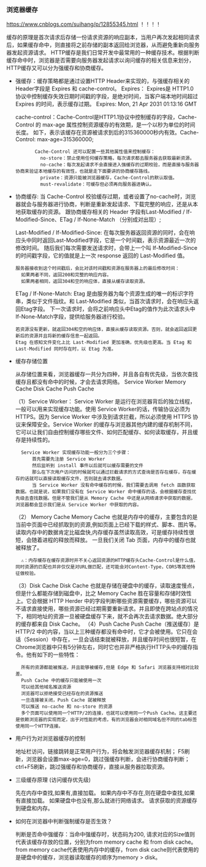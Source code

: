 ### 浏览器缓存

https://www.cnblogs.com/suihang/p/12855345.html  ！！！！

缓存的原理是首次请求后存储一份请求资源的响应副本，当用户再次发起相同请求后，如果缓存命中，则直接将之前存储的副本返回给浏览器，从而避免重新向服务器发起资源请求。
  HTTP缓存是我们日常开发中最常用的一种缓存技术。根据判断缓存命中时，浏览器是否需要向服务器发起请求以询问缓存的相关信息来划分，HTTP缓存又可以分为强缓存和协商缓存。

 - 强缓存：缓存策略都是通过设置HTTP Header来实现的，与强缓存相关的Header字段是 Expires 和 cache-control。
    Expires： Expires是 HTTP1.0 协议中控制缓存失效日期时间戳的字段，是绝对时间，当客户端本地时间超过 Expires 的时间，表示缓存过期。
              Expires: Mon, 21 Apr 2031 01:13:16 GMT

    cache-control：Cache-Control是HTTP1.1协议中控制缓存的字段，Cache-Control 的 max-age 属性控制资源缓存的有效期，是一个以秒为单位的时间长度。
              如下，表示该缓存在资源被请求到后的315360000秒内有效。Cache-Control: max-age=315360000;

              Cache-Control 还可以配置一些其他属性值来控制缓存：
                no-store：禁止使用任何缓存策略，每次请求都去服务器去获取最新资源。
                no-cache：每次发起请求不会直接进入强缓存的过期校验，而是直接与服务器协商来验证本地缓存的有效性，也就是走下面要讲的协商缓存路线。
                private：资源只能被浏览器缓存，Cache-Control的默认取值。
                must-revalidate：可缓存但必须再向服务器进确认。
                
- 协商缓存: 当 Cache-Control 校验缓存过期，或者设置了no-cache时，浏览器就会与服务器进行协商，判断是重新发起请求、下载完整的响应，还是从本地获取缓存的资源。
            跟协商缓存相关的 Header 字段有Last-Modified / If-Modified-Since、ETag / If-None-Match （分别成对出现）;
    
    Last-Modified / If-Modified-Since:
      在每次服务器返回资源的同时，会在响应头中同时返回Last-Modified字段，它是一个时间戳，表示资源最近一次的修改时间。
      随后我们每次需要发送请求时，会带上一个叫 If-Modified-Since 的时间戳字段，它的值就是上一次 response 返回的 Last-Modified 值。
      
      服务器接收到这个时间戳后，会比对该时间戳和资源在服务器上的最后修改时间：
        如果两者不同，返回200和完整的响应内容。
        如果两者相同，返回304和空的响应体，直接从缓存读取资源。
    
    ETag / If-None-Match:
      Etag 是由服务器为每个资源生成的唯一的标识字符串，类似于文件指纹。和 Last-Modified 类似，当首次请求时，会在响应头返回Etag字段。
      下一次请求时，会将之前响应头中Etag的值作为此次请求头中If-None-Match字段，提供给服务器进行校验。

      若资源没有更新，就返回304和空的响应体，直接从缓存读取资源。否则，就会返回返回更新后的资源并且将新的缓存信息一起返回。
      Etag 在感知文件变化上比 Last-Modified 更加准确，优先级也更高。当 Etag 和 Last-Modified 同时存在时，以 Etag 为准。
  
- 缓存存储位置

    从存储位置来看，浏览器缓存一共分为四种，并且各自有优先级，当依次查找缓存且都没有命中的时候，才会去请求网络。
        Service Worker
        Memory Cache
        Disk Cache
        Push Cache

    （1）Service Worker：
        Service Worker 是运行在浏览器背后的独立线程，一般可以用来实现缓存功能。使用 Service Worker的话，传输协议必须为 HTTPS。因为 Service Worker 中涉及到请求拦截，所以必须使用 HTTPS 协议来保障安全。Service Worker 的缓存与浏览器其他内建的缓存机制不同，它可以让我们自由控制缓存哪些文件、如何匹配缓存、如何读取缓存，并且缓存是持续性的。

        Service Worker 实现缓存功能一般分为三个步骤：
            首先需要先注册 Service Worker
            然后监听到 install 事件以后就可以缓存需要的文件
            那么在下次用户访问的时候就可以通过拦截请求的方式查询是否存在缓存，存在缓存的话就可以直接读取缓存文件，否则就去请求数据。
            当 Service Worker 没有命中缓存的时候，我们需要去调用 fetch 函数获取数据。也就是说，如果我们没有在 Service Worker 命中缓存的话，会根据缓存查找优先级去查找数据。但是不管我们是从 Memory Cache 中还是从网络请求中获取的数据，浏览器都会显示我们是从 Service Worker 中获取的内容。
    （2） Memory Cache
        Memory Cache 也就是内存中的缓存，主要包含的是当前中页面中已经抓取到的资源,例如页面上已经下载的样式、脚本、图片等。读取内存中的数据肯定比磁盘快,内存缓存虽然读取高效，可是缓存持续性很短，会随着进程的释放而释放。 一旦我们关闭 Tab 页面，内存中的缓存也就被释放了。

        ⚠️：内存缓存在缓存资源时并不关心返回资源的HTTP缓存头Cache-Control是什么值，同时资源的匹配也并非仅仅是对URL做匹配，还可能会对Content-Type，CORS等其他特征做校验。
    （3）Disk Cache
        Disk Cache 也就是存储在硬盘中的缓存，读取速度慢点，但是什么都能存储到磁盘中，比之 Memory Cache 胜在容量和存储时效性上。它会根据 HTTP Herder 中的字段判断哪些资源需要缓存，哪些资源可以不请求直接使用，哪些资源已经过期需要重新请求。并且即使在跨站点的情况下，相同地址的资源一旦被硬盘缓存下来，就不会再次去请求数据。绝大部分的缓存都来自 Disk Cache。
    （4）Push Cache
        Push Cache（推送缓存）是 HTTP/2 中的内容，当以上三种缓存都没有命中时，它才会被使用。它只在会话（Session）中存在，一旦会话结束就被释放，并且缓存时间也很短暂，在Chrome浏览器中只有5分钟左右，同时它也并非严格执行HTTP头中的缓存指令。他有如下的一些特性：

        所有的资源都能被推送，并且能够被缓存,但是 Edge 和 Safari 浏览器支持相对比较差。
        Push Cache 中的缓存只能被使用一次
        可以给其他域名推送资源
        浏览器可以拒绝接受已经存在的资源推送
        一旦连接被关闭，Push Cache 就被释放
        可以推送 no-cache 和 no-store 的资源
        多个页面可以使用同一个HTTP/2的连接，也就可以使用同一个Push Cache。这主要还是依赖浏览器的实现而定，出于对性能的考虑，有的浏览器会对相同域名但不同的tab标签使用同一个HTTP连接。

- 用户行为对浏览器缓存的控制



    地址栏访问，链接跳转是正常用户行为，将会触发浏览器缓存机制；
    F5刷新，浏览器会设置max-age=0，跳过强缓存判断，会进行协商缓存判断；
    ctrl+F5刷新，跳过强缓存和协商缓存，直接从服务器拉取资源。

- 三级缓存原理 (访问缓存优先级)

    先在内存中查找,如果有,直接加载。
    如果内存中不存在,则在硬盘中查找,如果有直接加载。
    如果硬盘中也没有,那么就进行网络请求。
    请求获取的资源缓存到硬盘和内存。

- 如何在浏览器中判断强制缓存是否生效？
    
    判断是否命中强缓存：当命中强缓存时，状态码为200, 请求对应的Size值则代表该缓存存放的位置，分别为from memory cache 和 from disk cache。from memory cache代表使用内存中的缓存，from disk cache则代表使用的是硬盘中的缓存，浏览器读取缓存的顺序为memory > disk。